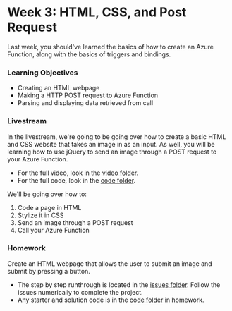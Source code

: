 # Week 3: HTML, CSS, and Post Request

Last week, you should've learned the basics of how to create an Azure Function, along with the basics of triggers and bindings.

### Learning Objectives
- Creating an HTML webpage
- Making a HTTP POST request to Azure Function
- Parsing and displaying data retrieved from call


### Livestream
In the livestream, we're going to be going over how to create a basic HTML and CSS website that takes an image in as an input. As well, you will be learning how to use jQuery to send an image through a POST request to your Azure Function.
- For the full video, look in the [video folder](livestream/videos). 
- For the full code, look in the [code folder](livestream/code).

We'll be going over how to:
1. Code a page in HTML
2. Stylize it in CSS
3. Send an image through a POST request
4. Call your Azure Function


### Homework
Create an HTML webpage that allows the user to submit an image and submit by pressing a button.
- The step by step runthrough is located in the [issues folder](https://github.com/bitprj/Bitcamp-Serverless/tree/master/week3/homework/livestreams/loom.md). Follow the issues numerically to complete the project. 
- Any starter and solution code is in the [code folder](https://github.com/bitprj/Bitcamp-Serverless/tree/master/week3/homework/code/solution) in homework.
